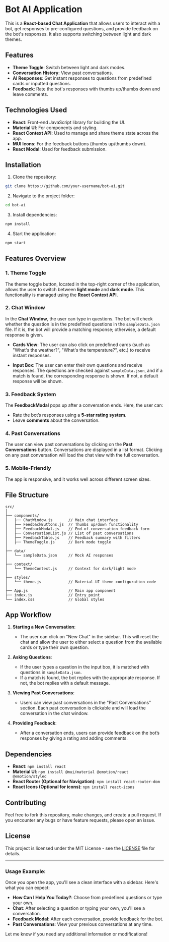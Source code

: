 # **Bot AI Application**

This is a **React-based Chat Application** that allows users to interact with a bot, get responses to pre-configured questions, and provide feedback on the bot's responses. It also supports switching between light and dark themes.

## **Features**

- **Theme Toggle**: Switch between light and dark modes.
- **Conversation History**: View past conversations.
- **AI Responses**: Get instant responses to questions from predefined cards or inputted questions.
- **Feedback**: Rate the bot's responses with thumbs up/thumbs down and leave comments.

## **Technologies Used**

- **React**: Front-end JavaScript library for building the UI.
- **Material UI**: For components and styling.
- **React Context API**: Used to manage and share theme state across the app.
- **MUI Icons**: For the feedback buttons (thumbs up/thumbs down).
- **React Modal**: Used for feedback submission.

## **Installation**

1. Clone the repository:

```bash
git clone https://github.com/your-username/bot-ai.git
```

2. Navigate to the project folder:

```bash
cd bot-ai
```

3. Install dependencies:

```bash
npm install
```

4. Start the application:

```bash
npm start
```

## **Features Overview**

### **1. Theme Toggle**
The theme toggle button, located in the top-right corner of the application, allows the user to switch between **light mode** and **dark mode**. This functionality is managed using the **React Context API**.

### **2. Chat Window**
In the **Chat Window**, the user can type in questions. The bot will check whether the question is in the predefined questions in the `sampleData.json` file. If it is, the bot will provide a matching response; otherwise, a default response is given.

- **Cards View**: The user can also click on predefined cards (such as "What's the weather?", "What's the temperature?", etc.) to receive instant responses.
  
- **Input Box**: The user can enter their own questions and receive responses. The questions are checked against `sampleData.json`, and if a match is found, the corresponding response is shown. If not, a default response will be shown.

### **3. Feedback System**
The **FeedbackModal** pops up after a conversation ends. Here, the user can:
- Rate the bot’s responses using a **5-star rating system**.
- Leave **comments** about the conversation.

### **4. Past Conversations**
The user can view past conversations by clicking on the **Past Conversations** button. Conversations are displayed in a list format. Clicking on any past conversation will load the chat view with the full conversation.

### **5. Mobile-Friendly**
The app is responsive, and it works well across different screen sizes.

## **File Structure**

```plaintext
src/
│
├── components/
│   ├── ChatWindow.js       // Main chat interface
│   ├── FeedbackButtons.js  // Thumbs up/down functionality
│   ├── FeedbackModal.js    // End-of-conversation feedback form
│   ├── ConversationList.js // List of past conversations
│   ├── FeedbackTable.js    // Feedback summary with filters
│   ├── ThemeToggle.js      // Dark mode toggle
│
├── data/
│   └── sampleData.json     // Mock AI responses
│
├── context/
│   └── ThemeContext.js     // Context for dark/light mode
│
├── styles/
│   └── theme.js            // Material-UI theme configuration code
│
├── App.js                  // Main app component
├── index.js                // Entry point
└── index.css               // Global styles
```

## **App Workflow**

1. **Starting a New Conversation**: 
   - The user can click on "New Chat" in the sidebar. This will reset the chat and allow the user to either select a question from the available cards or type their own question.
  
2. **Asking Questions**: 
   - If the user types a question in the input box, it is matched with questions in `sampleData.json`.
   - If a match is found, the bot replies with the appropriate response. If not, the bot replies with a default message.

3. **Viewing Past Conversations**: 
   - Users can view past conversations in the "Past Conversations" section. Each past conversation is clickable and will load the conversation in the chat window.

4. **Providing Feedback**: 
   - After a conversation ends, users can provide feedback on the bot’s responses by giving a rating and adding comments. 

## **Dependencies**

- **React**: `npm install react`
- **Material UI**: `npm install @mui/material @emotion/react @emotion/styled`
- **React Router (Optional for Navigation)**: `npm install react-router-dom`
- **React Icons (Optional for icons)**: `npm install react-icons`

## **Contributing**

Feel free to fork this repository, make changes, and create a pull request. If you encounter any bugs or have feature requests, please open an issue.

## **License**

This project is licensed under the MIT License - see the [LICENSE](LICENSE) file for details.

---

### **Usage Example**:

Once you open the app, you'll see a clean interface with a sidebar. Here's what you can expect:
- **How Can I Help You Today?**: Choose from predefined questions or type your own.
- **Chat**: After selecting a question or typing your own, you'll see a conversation.
- **Feedback Modal**: After each conversation, provide feedback for the bot.
- **Past Conversations**: View your previous conversations at any time.

Let me know if you need any additional information or modifications!
